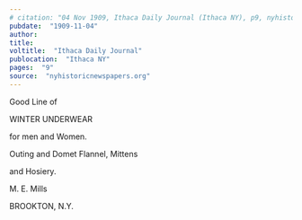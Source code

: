 ```yaml
---
# citation: "04 Nov 1909, Ithaca Daily Journal (Ithaca NY), p9, nyhistoricnewspapers.org."
pubdate:  "1909-11-04"
author: 
title: 
voltitle:  "Ithaca Daily Journal"
publocation:  "Ithaca NY"
pages:  "9"
source:  "nyhistoricnewspapers.org"
---
```


Good Line of

WINTER UNDERWEAR

for men and Women.

Outing and Domet Flannel, Mittens

and Hosiery.

M. E. Mills

BROOKTON, N.Y.

